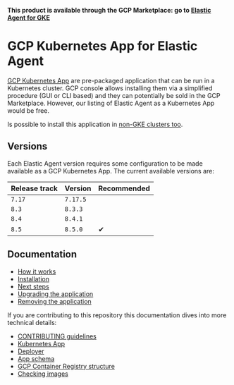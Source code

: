 **This product is available through the GCP Marketplace: go to [Elastic Agent for GKE ](https://console.cloud.google.com/marketplace/product/elastic-prod/elastic-agent)**

# GCP Kubernetes App for Elastic Agent

[GCP Kubernetes App][1] are pre-packaged application that can be run in a Kubernetes cluster. GCP console allows installing them via a simplified procedure (GUI or CLI based) and they can potentially be sold in the GCP Marketplace. However, our listing of Elastic Agent as a Kubernetes App would be free.

Is possible to install this application in [non-GKE clusters too][2].

[1]: https://cloud.google.com/marketplace/docs/partners/kubernetes
[2]: ttps://cloud.google.com/marketplace/docs/kubernetes-apps/deploying-non-gke-clusters

## Versions

Each Elastic Agent version requires some configuration to be made available as a GCP Kubernetes App. The current available versions are:

|Release track|Version|Recommended
|---|---|---|
|`7.17`|`7.17.5`||
|`8.3`|`8.3.3`||
|`8.4`|`8.4.1`||
|`8.5`|`8.5.0`|✔|

## Documentation

- [How it works](./docs/how-it-works.md)
- [Installation](./docs/installation.md)
- [Next steps](./docs/next-steps.md)
- [Upgrading the application](./docs/upgrading.md)
- [Removing the application](./docs/deleting.md)

If you are contributing to this repository this documentation dives into more technical details:

- [CONTRIBUTING guidelines](./CONTRIBUTING.md)
- [Kubernetes App](./docs/kubernetes-app.md)
- [Deployer](./docs/deployer.md)
- [App schema](./docs/schema.md)
- [GCP Container Registry structure](./docs/registry-structure.md)
- [Checking images](./docs/checking-images.md)
